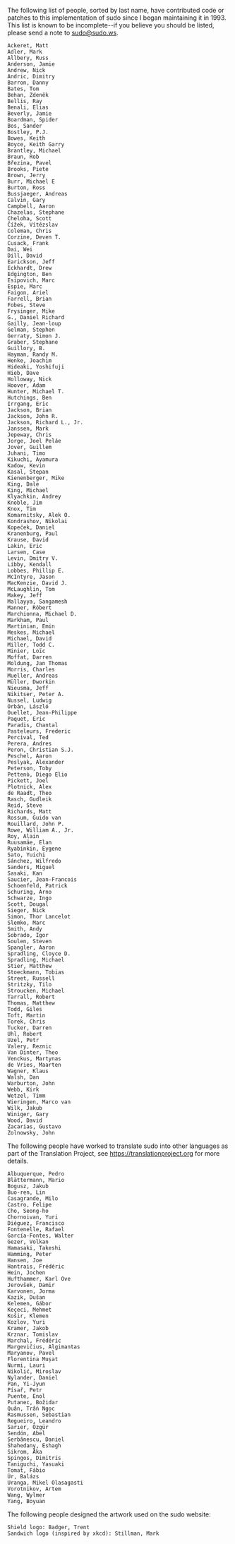 The following list of people, sorted by last name, have contributed
code or patches to this implementation of sudo since I began
maintaining it in 1993. This list is known to be incomplete--if
you believe you should be listed, please send a note to sudo@sudo.ws.

    Ackeret, Matt
    Adler, Mark
    Allbery, Russ
    Anderson, Jamie
    Andrew, Nick
    Andric, Dimitry
    Barron, Danny
    Bates, Tom
    Behan, Zdeněk
    Bellis, Ray
    Benali, Elias
    Beverly, Jamie
    Boardman, Spider
    Bos, Sander
    Bostley, P.J.
    Bowes, Keith
    Boyce, Keith Garry
    Brantley, Michael
    Braun, Rob
    Březina, Pavel
    Brooks, Piete
    Brown, Jerry
    Burr, Michael E
    Burton, Ross
    Bussjaeger, Andreas
    Calvin, Gary
    Campbell, Aaron
    Chazelas, Stephane
    Cheloha, Scott
    Čížek, Vítězslav
    Coleman, Chris
    Corzine, Deven T.
    Cusack, Frank
    Dai, Wei
    Dill, David
    Earickson, Jeff
    Eckhardt, Drew
    Edgington, Ben
    Esipovich, Marc
    Espie, Marc
    Faigon, Ariel
    Farrell, Brian
    Fobes, Steve
    Frysinger, Mike
    G., Daniel Richard
    Gailly, Jean-loup
    Gelman, Stephen
    Gerraty, Simon J.
    Graber, Stephane
    Guillory, B.
    Hayman, Randy M.
    Henke, Joachim
    Hideaki, Yoshifuji
    Hieb, Dave
    Holloway, Nick
    Hoover, Adam
    Hunter, Michael T.
    Hutchings, Ben
    Irrgang, Eric
    Jackson, Brian
    Jackson, John R.
    Jackson, Richard L., Jr.
    Janssen, Mark
    Jepeway, Chris
    Jorge, Joel Peláe
    Jover, Guillem
    Juhani, Timo
    Kikuchi, Ayamura
    Kadow, Kevin
    Kasal, Stepan
    Kienenberger, Mike
    King, Dale
    King, Michael
    Klyachkin, Andrey
    Knoble, Jim
    Knox, Tim
    Komarnitsky, Alek O.
    Kondrashov, Nikolai
    Kopeček, Daniel
    Kranenburg, Paul
    Krause, David
    Lakin, Eric
    Larsen, Case
    Levin, Dmitry V.
    Libby, Kendall
    Lobbes, Phillip E.
    McIntyre, Jason
    MacKenzie, David J.
    McLaughlin, Tom
    Makey, Jeff
    Mallayya, Sangamesh
    Manner, Róbert
    Marchionna, Michael D.
    Markham, Paul
    Martinian, Emin
    Meskes, Michael
    Michael, David
    Miller, Todd C.
    Minier, Loïc
    Moffat, Darren
    Moldung, Jan Thomas
    Morris, Charles
    Mueller, Andreas
    Müller, Dworkin
    Nieusma, Jeff
    Nikitser, Peter A.
    Nussel, Ludwig
    Orbán, László
    Ouellet, Jean-Philippe
    Paquet, Eric
    Paradis, Chantal
    Pasteleurs, Frederic
    Percival, Ted
    Perera, Andres
    Peron, Christian S.J.
    Peschel, Aaron
    Peslyak, Alexander
    Peterson, Toby
    Pettenò, Diego Elio
    Pickett, Joel
    Plotnick, Alex
    de Raadt, Theo
    Rasch, Gudleik
    Reid, Steve
    Richards, Matt
    Rossum, Guido van
    Rouillard, John P.
    Rowe, William A., Jr.
    Roy, Alain
    Ruusamäe, Elan
    Ryabinkin, Eygene
    Sato, Yuichi
    Sánchez, Wilfredo
    Sanders, Miguel
    Sasaki, Kan
    Saucier, Jean-Francois
    Schoenfeld, Patrick
    Schuring, Arno
    Schwarze, Ingo
    Scott, Dougal
    Sieger, Nick
    Simon, Thor Lancelot
    Slemko, Marc
    Smith, Andy
    Sobrado, Igor
    Soulen, Steven
    Spangler, Aaron
    Spradling, Cloyce D.
    Spradling, Michael
    Stier, Matthew
    Stoeckmann, Tobias
    Street, Russell
    Stritzky, Tilo
    Stroucken, Michael
    Tarrall, Robert
    Thomas, Matthew
    Todd, Giles
    Toft, Martin
    Torek, Chris
    Tucker, Darren
    Uhl, Robert
    Uzel, Petr
    Valery, Reznic
    Van Dinter, Theo
    Venckus, Martynas
    de Vries, Maarten
    Wagner, Klaus
    Walsh, Dan
    Warburton, John
    Webb, Kirk
    Wetzel, Timm
    Wieringen, Marco van
    Wilk, Jakub
    Winiger, Gary
    Wood, David
    Zacarias, Gustavo
    Zolnowsky, John

The following people have worked to translate sudo into
other languages as part of the Translation Project, see
https://translationproject.org for more details.

    Albuquerque, Pedro
    Blättermann, Mario
    Bogusz, Jakub
    Buo-ren, Lin
    Casagrande, Milo
    Castro, Felipe
    Cho, Seong-ho
    Chornoivan, Yuri
    Diéguez, Francisco
    Fontenelle, Rafael
    García-Fontes, Walter
    Gezer, Volkan
    Hamasaki, Takeshi
    Hamming, Peter
    Hansen, Joe
    Hantrais, Frédéric
    Hein, Jochen
    Hufthammer, Karl Ove
    Jerovšek, Damir
    Karvonen, Jorma
    Kazik, Dušan
    Kelemen, Gábor
    Keçeci, Mehmet
    Košir, Klemen
    Kozlov, Yuri
    Kramer, Jakob
    Krznar, Tomislav
    Marchal, Frédéric
    Margevičius, Algimantas
    Maryanov, Pavel
    Florentina Mușat
    Nurmi, Lauri
    Nikolić, Miroslav
    Nylander, Daniel
    Pan, Yi-Jyun
    Písař, Petr
    Puente, Enol
    Putanec, Božidar
    Quân, Trần Ngọc
    Rasmussen, Sebastian
    Regueiro, Leandro
    Sarıer, Özgür
    Sendón, Abel
    Șerbănescu, Daniel
    Shahedany, Eshagh
    Sikrom, Åka
    Spingos, Dimitris
    Taniguchi, Yasuaki
    Tomat, Fábio
    Úr, Balázs
    Uranga, Mikel Olasagasti
    Vorotnikov, Artem
    Wang, Wylmer
    Yang, Boyuan

The following people designed the artwork used on the sudo website:

    Shield logo: Badger, Trent
    Sandwich logo (inspired by xkcd): Stillman, Mark
